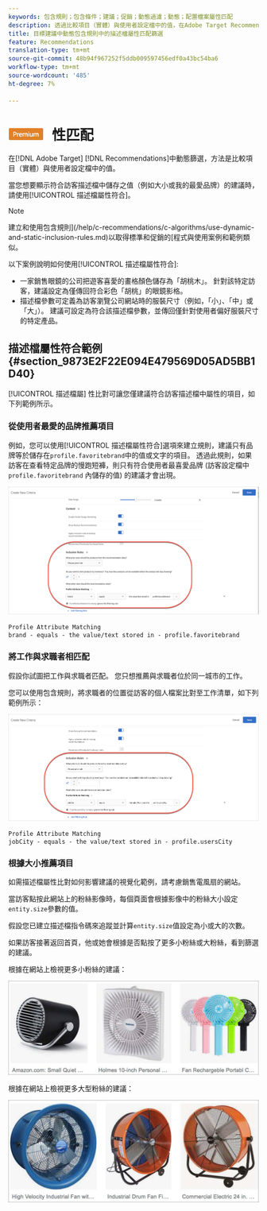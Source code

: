 ```yaml
---
keywords: 包含規則；包含條件；建議；促銷；動態過濾；動態；配置檔案屬性匹配
description: 透過比較項目（實體）與使用者設定檔中的值，在Adobe Target Recommendations中動態篩選。
title: 目標建議中動態包含規則中的描述檔屬性匹配篩選
feature: Recommendations
translation-type: tm+mt
source-git-commit: 48b94f967252f5ddb009597456edf0a43bc54ba6
workflow-type: tm+mt
source-wordcount: '485'
ht-degree: 7%

---
```



# ![PREMIUMProfile屬](/help/assets/premium.png) 性匹配

在[!DNL Adobe Target] [!DNL Recommendations]中動態篩選，方法是比較項目（實體）與使用者設定檔中的值。

當您想要顯示符合訪客描述檔中儲存之值（例如大小或我的最愛品牌）的建議時，請使用[!UICONTROL 描述檔屬性符合]。

>[!NOTE]
>
>建立和使用包含規則](/help/c-recommendations/c-algorithms/use-dynamic-and-static-inclusion-rules.md)以取得標準和促銷的[程式與使用案例和範例類似。

以下案例說明如何使用[!UICONTROL 描述檔屬性符合]:

* 一家銷售眼鏡的公司把遊客喜愛的畫格顏色儲存為「胡桃木」。 針對該特定訪客，建議設定為僅傳回符合彩色「胡桃」的眼鏡影格。
* 描述檔參數可定義為訪客瀏覽公司網站時的服裝尺寸（例如，「小」、「中」或「大」）。 建議可設定為符合該描述檔參數，並傳回僅針對使用者偏好服裝尺寸的特定產品。

## 描述檔屬性符合範例{#section_9873E2F22E094E479569D05AD5BB1D40}

[!UICONTROL 描述檔屬] 性比對可讓您僅建議符合訪客描述檔中屬性的項目，如下列範例所示。

### 從使用者最愛的品牌推薦項目

例如，您可以使用[!UICONTROL 描述檔屬性符合]選項來建立規則，建議只有品牌等於儲存在`profile.favoritebrand`中的值或文字的項目。 透過此規則，如果訪客在查看特定品牌的慢跑短褲，則只有符合使用者最喜愛品牌 (訪客設定檔中 `profile.favoritebrand` 內儲存的值) 的建議才會出現。

![最愛的品牌](/help/c-recommendations/c-algorithms/assets/favorite-brand.png)

```
Profile Attribute Matching
brand - equals - the value/text stored in - profile.favoritebrand
```

### 將工作與求職者相匹配

假設你試圖把工作與求職者匹配。 您只想推薦與求職者位於同一城市的工作。

您可以使用包含規則，將求職者的位置從訪客的個人檔案比對至工作清單，如下列範例所示：

![使用者的城市](/help/c-recommendations/c-algorithms/assets/city.png)

```
Profile Attribute Matching
jobCity - equals - the value/text stored in - profile.usersCity
```

### 根據大小推薦項目

如需描述檔屬性比對如何影響建議的視覺化範例，請考慮銷售電風扇的網站。

當訪客點按此網站上的粉絲影像時，每個頁面會根據影像中的粉絲大小設定`entity.size`參數的值。

假設您已建立描述檔指令碼來追蹤並計算`entity.size`值設定為小或大的次數。

如果訪客接著返回首頁，他或她會根據是否點按了更多小粉絲或大粉絲，看到篩選的建議。

根據在網站上檢視更多小粉絲的建議：

![小粉絲建議](/help/c-recommendations/c-algorithms/assets/small-fans.png)

根據在網站上檢視更多大型粉絲的建議：

![大型粉絲建議](/help/c-recommendations/c-algorithms/assets/large-fans.png)